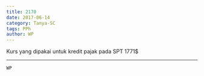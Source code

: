 ```yaml
---
title: 2170
date: 2017-06-14
category: Tanya-SC
tags: PPh
author: WP
---
```


Kurs yang dipakai untuk kredit pajak pada SPT 1771$

---



`WP`
